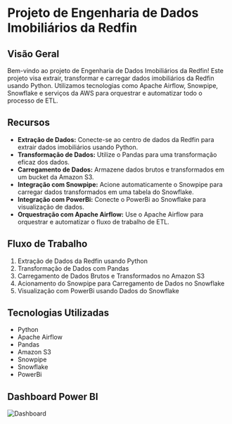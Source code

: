 # Projeto de Engenharia de Dados Imobiliários da Redfin

## Visão Geral

Bem-vindo ao projeto de Engenharia de Dados Imobiliários da Redfin! Este projeto visa extrair, transformar e carregar dados imobiliários da Redfin usando Python. Utilizamos tecnologias como Apache Airflow, Snowpipe, Snowflake e serviços da AWS para orquestrar e automatizar todo o processo de ETL.

## Recursos

- **Extração de Dados:** Conecte-se ao centro de dados da Redfin para extrair dados imobiliários usando Python.
- **Transformação de Dados:** Utilize o Pandas para uma transformação eficaz dos dados.
- **Carregamento de Dados:** Armazene dados brutos e transformados em um bucket da Amazon S3.
- **Integração com Snowpipe:** Acione automaticamente o Snowpipe para carregar dados transformados em uma tabela do Snowflake.
- **Integração com PowerBi:** Conecte o PowerBi ao Snowflake para visualização de dados.
- **Orquestração com Apache Airflow:** Use o Apache Airflow para orquestrar e automatizar o fluxo de trabalho de ETL.

## Fluxo de Trabalho

1. Extração de Dados da Redfin usando Python
2. Transformação de Dados com Pandas
3. Carregamento de Dados Brutos e Transformados no Amazon S3
4. Acionamento do Snowpipe para Carregamento de Dados no Snowflake
5. Visualização com PowerBi usando Dados do Snowflake

## Tecnologias Utilizadas

- Python
- Apache Airflow
- Pandas
- Amazon S3
- Snowpipe
- Snowflake
- PowerBi

## Dashboard Power BI

![Dashboard](https://github.com/donascimento-ph/Engenharia-de-Dados-Imobiliarios-da-Redfin/blob/main/DashboardPowerBI.png)



